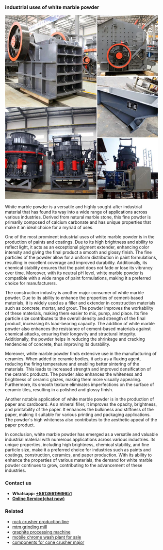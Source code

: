 <h3>industrial uses of white marble powder</h3><img src='1708322587.jpg' alt=''><p>White marble powder is a versatile and highly sought-after industrial material that has found its way into a wide range of applications across various industries. Derived from natural marble stone, this fine powder is primarily composed of calcium carbonate and has unique properties that make it an ideal choice for a myriad of uses.</p><p>One of the most prominent industrial uses of white marble powder is in the production of paints and coatings. Due to its high brightness and ability to reflect light, it acts as an exceptional pigment extender, enhancing color intensity and giving the final product a smooth and glossy finish. The fine particles of the powder allow for a uniform distribution in paint formulations, resulting in excellent coverage and improved durability. Additionally, its chemical stability ensures that the paint does not fade or lose its vibrancy over time. Moreover, with its neutral pH level, white marble powder is compatible with a wide range of paint formulations, making it a preferred choice for manufacturers.</p><p>The construction industry is another major consumer of white marble powder. Due to its ability to enhance the properties of cement-based materials, it is widely used as a filler and extender in construction materials such as concrete, mortar, and grout. The powder improves the workability of these materials, making them easier to mix, pump, and place. Its fine particle size contributes to the overall density and strength of the final product, increasing its load-bearing capacity. The addition of white marble powder also enhances the resistance of cement-based materials against chemical attacks, ensuring their longevity and structural integrity. Additionally, the powder helps in reducing the shrinkage and cracking tendencies of concrete, thus improving its durability.</p><p>Moreover, white marble powder finds extensive use in the manufacturing of ceramics. When added to ceramic bodies, it acts as a fluxing agent, reducing the firing temperature and enabling better sintering of the materials. This leads to increased strength and improved densification of the ceramic products. The powder also enhances the whiteness and brightness of ceramic glazes, making them more visually appealing. Furthermore, its smooth texture eliminates imperfections on the surface of ceramic tiles, resulting in a polished and glossy finish.</p><p>Another notable application of white marble powder is in the production of paper and cardboard. As a mineral filler, it improves the opacity, brightness, and printability of the paper. It enhances the bulkiness and stiffness of the paper, making it suitable for various printing and packaging applications. The powder's high whiteness also contributes to the aesthetic appeal of the paper product.</p><p>In conclusion, white marble powder has emerged as a versatile and valuable industrial material with numerous applications across various industries. Its unique properties, including high brightness, chemical stability, and fine particle size, make it a preferred choice for industries such as paints and coatings, construction, ceramics, and paper production. With its ability to enhance the properties of various materials, the demand for white marble powder continues to grow, contributing to the advancement of these industries.</p><h3>Contact us</h3><ul><li><strong>Whatsapp:&nbsp;<a href="https://wa.me/8613661969651">+8613661969651</a></strong></li><li><a href="https://swt.shibang-china.com/?git&amp;zhl&amp;industrial uses of white marble powder"><strong>Online Service(chat now)</strong></a></li></ul><h3>Related</h3><ul><li><a href='rock crusher production line.md'>rock crusher production line</a></li><li><a href='mtm grinding mill.md'>mtm grinding mill</a></li><li><a href='graphite processing machine.md'>graphite processing machine</a></li><li><a href='mobile chrome wash plant for sale.md'>mobile chrome wash plant for sale</a></li><li><a href='components for cone crusher major.md'>components for cone crusher major</a></li></ul>